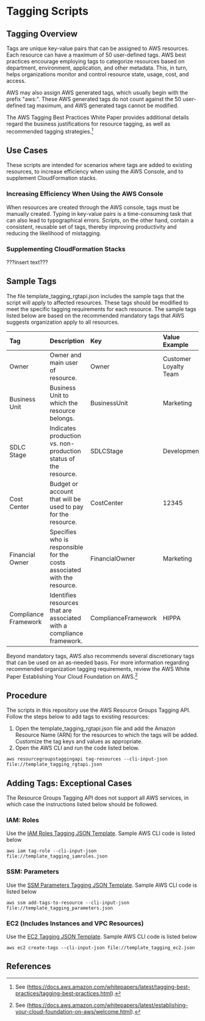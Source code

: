 # Tagging Scripts

## Tagging Overview

Tags are unique key-value pairs that can be assigned to AWS resources.  Each resource can have a maximum of 50 user-defined tags.  AWS best practices encourage employing tags to categorize resources based on department, environment, application, and other metadata.  This, in turn, helps organizations  monitor and control resource state, usage, cost, and access. 

AWS may also assign AWS generated tags, which usually begin with the prefix "aws:".  These AWS generated tags do not count against the 50 user-defined tag maximum, and AWS generated tags cannot be modified.

The AWS Tagging Best Practices White Paper provides additional details regard the business justifications for resource tagging, as well as recommended tagging strategies.[^1]

## Use Cases

These scripts are intended for scenarios where tags are added to existing resources, to increase efficiency when using the AWS Console, and to supplement CloudFormation stacks.

### Increasing Efficiency When Using the AWS Console

When resources are created through the AWS console, tags must be manually created.  Typing in key-value pairs is a time-consuming task that can also lead to typographical errors.  Scripts, on the other hand, contain a consistent, reusable set of tags, thereby improving productivity and reducing the likelihood of mistagging.

### Supplementing CloudFormation Stacks

???insert text???

## Sample Tags

The file template_tagging_rgtapi.json includes the sample tags that the script will apply to affected resources.  These tags should be modified to meet the specific tagging requirements for each resource.  The sample tags listed below are based on the recommended mandatory tags that AWS suggests organization apply to all resources.

| Tag | Description | Key | Value Example |
|:-----------------|:------------|:--------|:--------|
| Owner | Owner and main user of resource. | Owner | Customer Loyalty Team |
| Business Unit | Business Unit to which the resource belongs. | BusinessUnit | Marketing |
| SDLC Stage | Indicates production vs. non-production status of the resource. | SDLCStage | Development |
| Cost Center | Budget or account that will be used to pay for the resource. | CostCenter | 12345 |
| Financial Owner | Specifies who is responsible for the costs associated with the resource. | FinancialOwner | Marketing |
| Compliance Framework | Identifies resources that are associated with a compliance framework. | ComplianceFramework | HIPPA |

Beyond mandatory tags, AWS also recommends several discretionary tags that can be used on an as-needed basis.  For more information regarding recommended organization tagging requirements, review the AWS White Paper Establishing Your Cloud Foundation on AWS.[^2]

## Procedure

The scripts in this repository use the AWS Resource Groups Tagging API.  Follow the steps below to add tags to existing resources:

1. Open the template_tagging_rgtapi.json file and add the Amazon Resource Name (ARN) for the resources to which the tags will be added.  Customize the tag keys and values as appropriate.
2. Open the AWS CLI and run the code listed below.

```
aws resourcegroupstaggingapi tag-resources --cli-input-json file://template_tagging_rgtapi.json
```

## Adding Tags: Exceptional Cases

The Resource Groups Tagging API does not support all AWS services, in which case the instructions listed below should be followed.

### IAM: Roles

Use the [IAM Roles Tagging JSON Template](https://raw.githubusercontent.com/RussetLeaf/RLCovid19/master/Tagging/template_tagging_iamroles.json).  Sample AWS CLI code is listed below

```
aws iam tag-role --cli-input-json file://template_tagging_iamroles.json
```

### SSM: Parameters

Use the [SSM Parameters Tagging JSON Template](https://raw.githubusercontent.com/RussetLeaf/RLCovid19/master/Tagging/template_tagging_parameters.json).  Sample AWS CLI code is listed below

```
aws ssm add-tags-to-resource --cli-input-json file://template_tagging_parameters.json
```

### EC2 (Includes Instances and VPC Resources)

Use the [EC2 Tagging JSON Template](https://raw.githubusercontent.com/RussetLeaf/RLCovid19/master/Tagging/template_tagging_ec2.json).  Sample AWS CLI code is listed below

```
aws ec2 create-tags --cli-input-json file://template_tagging_ec2.json
```

## References
[^1]:See (https://docs.aws.amazon.com/whitepapers/latest/tagging-best-practices/tagging-best-practices.html).
[^2]:See (https://docs.aws.amazon.com/whitepapers/latest/establishing-your-cloud-foundation-on-aws/welcome.html).
